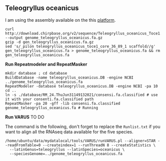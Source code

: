 ## Teleogryllus oceanicus

I am using the assembly available on the this [platform](http://download.chirpbase.org/v2/features/). 
```
curl http://download.chirpbase.org/v2/sequence/Teleogryllus_oceanicus_Toce1.scaffolds.fa.gz --output genome_teleogryllus_oceanicus.fa.gz
gzip -d gen_teleogryllus_oceanicus.fa.gz 
sed 's/_pilon teleogryllus_oceanicus_toce1_core_36_89_1 scaffold//g' gen_teleogryllus_oceanicus.fa > genome_teleogryllus_oceanicus.fa && rm gen_teleogryllus_oceanicus.fa
```

**Run Repeatmodeler and RepeatMasker** 

```
mkdir database ; cd database 
BuildDatabase -name teleogryllus_oceanicus.DB -engine NCBI ../genome_teleogryllus_oceanicus.fa
RepeatModeler -database teleogryllus_oceanicus.DB -engine NCBI -pa 10
cd .. 
ln -s ./database/RM_24.ThuJun31149132021/consensi.fa.classified # use it with your consenti.fa.classified path 
RepeatMasker -pa 20 -gff -lib consensi.fa.classified genome_teleogryllus_oceanicus.fa # Running 
```

**Run VARUS** TO DO 

The command is the following, don't forget to replace the `Runlist.txt` if you want to align all the RNAseq data available for the five species.
```
/home/ubuntu/data/mydatalocal/tools/VARUS/runVARUS.pl --aligner=STAR --readFromTable=0 --createindex=1 --runThreadN 8 --createStatistics \
  --latinGenus=teleogryllus --latinSpecies=oceanicus \
  --speciesGenome=../genome_teleogryllus_oceanicus.fa 
```
